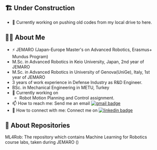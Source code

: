 ## :building_construction: Under Construction
- 🔭 Currently working on pushing old codes from my local drive to here.

## :raising_hand_woman: About Me <!--- :woman: -->
- ⚡ JEMARO (Japan-Europe Master's on Advanced Robotics, Erasmus+ Mundus Program)
- M.Sc. in Advanced Robotics in Keio University, Japan, 2nd year of JEMARO
- M.Sc. in Advanced Robotics in University of Genova(UniGe), Italy, 1st year of JEMARO 
- 3 years of work experience in Defense Industry as R&D Engineer.
- BSc. in Mechanical Engineering in METU, Turkey
- 🔭 Currently working on
  - Robot Motion Planning and Control assignment.
- 📫 How to reach me: Send me an email [![gmail badge](https://img.shields.io/badge/Gmail-D14836?style=for-the-badge&logo=gmail&logoColor=white)](mailto:baglanebru@gmail.com)
- :handshake: How to connect with me: Connect me on [![linkedin badge](https://img.shields.io/badge/LinkedIn-black?style=flat-square&logo=linkedin)](https://www.linkedin.com/in/ebru-baglan/)


## :file_folder: About Repositories

ML4Rob: The repository which contains Machine Learning for Robotics course labs, taken during JEMARO ()

<!--
**EbruBaglan/EbruBaglan** is a ✨ _special_ ✨ repository because its `README.md` (this file) appears on your GitHub profile.

Here are some ideas to get you started:

- 🔭 I’m currently working on ...
- 🌱 I’m currently learning ...
- 👯 I’m looking to collaborate on ...
- 🤔 I’m looking for help with ...
- 💬 Ask me about ...
- 📫 How to reach me: ...
- 😄 Pronouns: ...
- ⚡ Fun fact: ...
-->

<!---
### :handshake: Connect with me:
[<img align="left" alt="ebru-baglan | LinkedIn" width="22px" src="https://cdn.jsdelivr.net/npm/simple-icons@v3/icons/linkedin.svg" />][linkedin]
[<img align="left" alt="EbruBaglan | GitHub" width="22px" src="https://cdn.jsdelivr.net/npm/simple-icons@v3/icons/github.svg" />][github]
[<img align="left" alt="ebrubaglan | Instagram" width="22px" src="https://cdn.jsdelivr.net/npm/simple-icons@v3/icons/instagram.svg" />][instagram]

![ebru-baglan | LinkedIn](https://cdn.jsdelivr.net/npm/simple-icons@v3/icons/linkedin.svg)

<br />
-->
